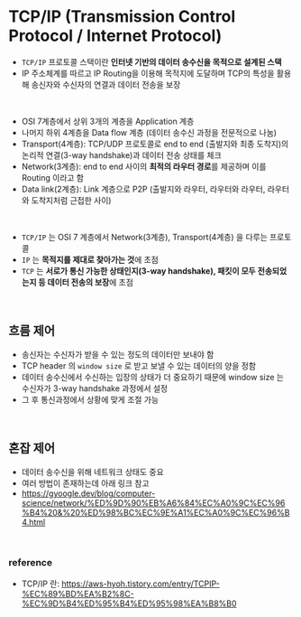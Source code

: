 # TCP/IP (Transmission Control Protocol / Internet Protocol)

- ```TCP/IP``` 프로토콜 스택이란 **인터넷 기반의 데이터 송수신을 목적으로 설계된 스택**
- IP 주소체계를 따르고 IP Routing을 이용해 목적지에 도달하며 TCP의 특성을 활용해 송신자와 수신자의 연결과 데이터 전송을 보장
<br>

- OSI 7계층에서 상위 3개의 계층을 Application 계층
- 나머지 하위 4계층을 Data flow 계층 (데이터 송수신 과정을 전문적으로 나눔)
- Transport(4계층): TCP/UDP 프로토콜로 end to end (출발지와 최종 도착지)의 논리적 연결(3-way handshake)과 데이터 전송 상태를 체크
- Network(3계층): end to end 사이의 **최적의 라우터 경로**를 제공하며 이를 Routing 이라고 함
- Data link(2계층): Link 계층으로 P2P (출발지와 라우터, 라우터와 라우터, 라우터와 도착지처럼 근접한 사이)
<br>

- ```TCP/IP``` 는 OSI 7 계층에서 Network(3계층), Transport(4계층) 을 다루는 프로토콜
-  ```IP``` 는 **목적지를 제대로 찾아가는 것**에 초점
- ```TCP``` 는 **서로가 통신 가능한 상태인지(3-way handshake), 패킷이 모두 전송되었는지 등 데이터 전송의 보장**에 초점

<br>

## 흐름 제어

- 송신자는 수신자가 받을 수 있는 정도의 데이터만 보내야 함
- TCP header 의 ```window size``` 로 받고 보낼 수 있는 데이터의 양을 정함
- 데이터 송수신에서 수신하는 입장의 상태가 더 중요하기 때문에 window size 는 수신자가 3-way handshake 과정에서 설정
- 그 후 통신과정에서 상황에 맞게 조절 가능

<br>

## 혼잡 제어

- 데이터 송수신을 위해 네트워크 상태도 중요 
- 여러 방법이 존재하는데 아래 링크 참고
- https://gyoogle.dev/blog/computer-science/network/%ED%9D%90%EB%A6%84%EC%A0%9C%EC%96%B4%20&%20%ED%98%BC%EC%9E%A1%EC%A0%9C%EC%96%B4.html

<br>

### reference

- TCP/IP 란: https://aws-hyoh.tistory.com/entry/TCPIP-%EC%89%BD%EA%B2%8C-%EC%9D%B4%ED%95%B4%ED%95%98%EA%B8%B0